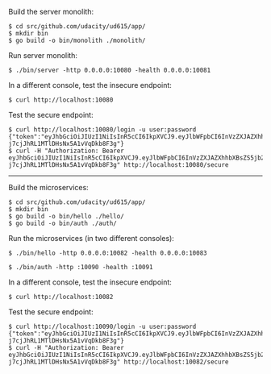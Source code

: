 
Build the server monolith:

```console
$ cd src/github.com/udacity/ud615/app/
$ mkdir bin
$ go build -o bin/monolith ./monolith/
```

Run server monolith:

```console
$ ./bin/server -http 0.0.0.0:10080 -health 0.0.0.0:10081
```

In a different console, test the insecure endpoint:

```console
$ curl http://localhost:10080
```

Test the secure endpoint:

```console
$ curl http://localhost:10080/login -u user:password
{"token":"eyJhbGciOiJIUzI1NiIsInR5cCI6IkpXVCJ9.eyJlbWFpbCI6InVzZXJAZXhhbXBsZS5jb20iLCJleHAiOjE1OTU4MTE0NzIsImlhdCI6MTU5NTU1MjI3MiwiaXNzIjoiYXV0aC5zZXJ2aWNlIiwic3ViIjoidXNlciJ9.i12LFwX9nYAv-j7cjJhRL1MTlDHsNx5A1vVqDkb8F3g"}
$ curl -H "Authorization: Bearer eyJhbGciOiJIUzI1NiIsInR5cCI6IkpXVCJ9.eyJlbWFpbCI6InVzZXJAZXhhbXBsZS5jb20iLCJleHAiOjE1OTU4MTE0NzIsImlhdCI6MTU5NTU1MjI3MiwiaXNzIjoiYXV0aC5zZXJ2aWNlIiwic3ViIjoidXNlciJ9.i12LFwX9nYAv-j7cjJhRL1MTlDHsNx5A1vVqDkb8F3g" http://localhost:10080/secure
```

------------------------------

Build the microservices:

```console
$ cd src/github.com/udacity/ud615/app/
$ mkdir bin
$ go build -o bin/hello ./hello/
$ go build -o bin/auth ./auth/
```

Run the microservices (in two different consoles):

```console
$ ./bin/hello -http 0.0.0.0:10082 -health 0.0.0.0:10083
```

```console
$ ./bin/auth -http :10090 -health :10091
```

In a different console, test the insecure endpoint:

```console
$ curl http://localhost:10082
```

Test the secure endpoint:

```console
$ curl http://localhost:10090/login -u user:password
{"token":"eyJhbGciOiJIUzI1NiIsInR5cCI6IkpXVCJ9.eyJlbWFpbCI6InVzZXJAZXhhbXBsZS5jb20iLCJleHAiOjE1OTU4MTE0NzIsImlhdCI6MTU5NTU1MjI3MiwiaXNzIjoiYXV0aC5zZXJ2aWNlIiwic3ViIjoidXNlciJ9.i12LFwX9nYAv-j7cjJhRL1MTlDHsNx5A1vVqDkb8F3g"}
$ curl -H "Authorization: Bearer eyJhbGciOiJIUzI1NiIsInR5cCI6IkpXVCJ9.eyJlbWFpbCI6InVzZXJAZXhhbXBsZS5jb20iLCJleHAiOjE1OTU4MTE0NzIsImlhdCI6MTU5NTU1MjI3MiwiaXNzIjoiYXV0aC5zZXJ2aWNlIiwic3ViIjoidXNlciJ9.i12LFwX9nYAv-j7cjJhRL1MTlDHsNx5A1vVqDkb8F3g" http://localhost:10082/secure
```

